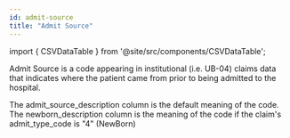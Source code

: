 ```yaml
---
id: admit-source
title: "Admit Source"
---
```


import { CSVDataTable } from '@site/src/components/CSVDataTable';

Admit Source is a code appearing in institutional (i.e. UB-04) claims data that indicates where the patient came from prior to being admitted to the hospital.  

The admit_source_description column is the default meaning of the code.  The newborn_description column is the meaning of the code if the claim's admit_type_code is "4" (NewBorn) 

<CSVDataTable csvUrl="https://raw.githubusercontent.com/tuva-health/terminology/main/terminology/terminology__admit_source.csv" />